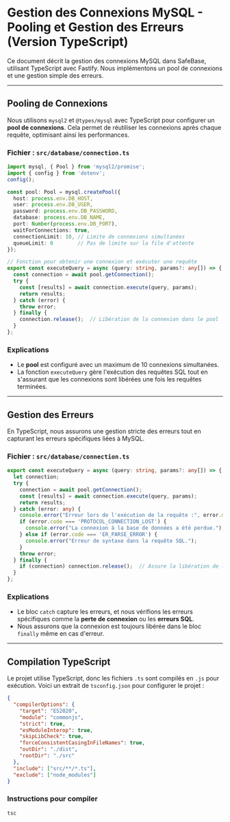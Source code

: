 # Gestion des Connexions MySQL - Pooling et Gestion des Erreurs (Version TypeScript)

Ce document décrit la gestion des connexions MySQL dans SafeBase, utilisant TypeScript avec Fastify. Nous implémentons un pool de connexions et une gestion simple des erreurs.

---

## Pooling de Connexions

Nous utilisons `mysql2` et `@types/mysql` avec TypeScript pour configurer un **pool de connexions**. Cela permet de réutiliser les connexions après chaque requête, optimisant ainsi les performances.

### Fichier : `src/database/connection.ts`

```typescript
import mysql, { Pool } from 'mysql2/promise';
import { config } from 'dotenv';
config();

const pool: Pool = mysql.createPool({
  host: process.env.DB_HOST,
  user: process.env.DB_USER,
  password: process.env.DB_PASSWORD,
  database: process.env.DB_NAME,
  port: Number(process.env.DB_PORT),
  waitForConnections: true,
  connectionLimit: 10, // Limite de connexions simultanées
  queueLimit: 0        // Pas de limite sur la file d'attente
});

// Fonction pour obtenir une connexion et exécuter une requête
export const executeQuery = async (query: string, params?: any[]) => {
  const connection = await pool.getConnection();
  try {
    const [results] = await connection.execute(query, params);
    return results;
  } catch (error) {
    throw error;
  } finally {
    connection.release();  // Libération de la connexion dans le pool
  }
};
```

### Explications

- Le **pool** est configuré avec un maximum de 10 connexions simultanées.
- La fonction `executeQuery` gère l'exécution des requêtes SQL tout en s'assurant que les connexions sont libérées une fois les requêtes terminées.

---

## Gestion des Erreurs

En TypeScript, nous assurons une gestion stricte des erreurs tout en capturant les erreurs spécifiques liées à MySQL.

### Fichier : `src/database/connection.ts`

```typescript
export const executeQuery = async (query: string, params?: any[]) => {
  let connection;
  try {
    connection = await pool.getConnection();
    const [results] = await connection.execute(query, params);
    return results;
  } catch (error: any) {
    console.error("Erreur lors de l'exécution de la requête :", error.message);
    if (error.code === 'PROTOCOL_CONNECTION_LOST') {
      console.error("La connexion à la base de données a été perdue.");
    } else if (error.code === 'ER_PARSE_ERROR') {
      console.error("Erreur de syntaxe dans la requête SQL.");
    }
    throw error;
  } finally {
    if (connection) connection.release();  // Assure la libération de la connexion
  }
};
```

### Explications

- Le bloc `catch` capture les erreurs, et nous vérifions les erreurs spécifiques comme la **perte de connexion** ou les **erreurs SQL**.
- Nous assurons que la connexion est toujours libérée dans le bloc `finally` même en cas d'erreur.

---

## Compilation TypeScript

Le projet utilise TypeScript, donc les fichiers `.ts` sont compilés en `.js` pour exécution. Voici un extrait de `tsconfig.json` pour configurer le projet :

```json
{
  "compilerOptions": {
    "target": "ES2020",
    "module": "commonjs",
    "strict": true,
    "esModuleInterop": true,
    "skipLibCheck": true,
    "forceConsistentCasingInFileNames": true,
    "outDir": "./dist",
    "rootDir": "./src"
  },
  "include": ["src/**/*.ts"],
  "exclude": ["node_modules"]
}
```

### Instructions pour compiler

```bash
tsc
```
